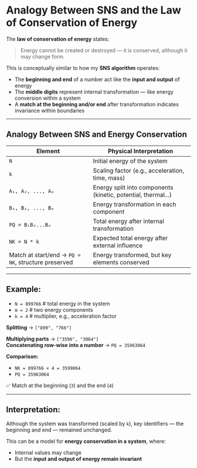 # Analogy Between SNS and the Law of Conservation of Energy

The **law of conservation of energy** states:

> Energy cannot be created or destroyed — it is conserved, although it may change form.

This is conceptually similar to how my **SNS algorithm** operates:

- The **beginning and end** of a number act like the **input and output** of energy  
- The **middle digits** represent internal transformation — like energy conversion within a system  
- A **match at the beginning and/or end** after transformation indicates invariance within boundaries  

---

## Analogy Between SNS and Energy Conservation

| Element              | Physical Interpretation                                      |
|----------------------|--------------------------------------------------------------|
| `N`                  | Initial energy of the system                                 |
| `k`                  | Scaling factor (e.g., acceleration, time, mass)              |
| `A₁, A₂, ..., Aₘ`    | Energy split into components (kinetic, potential, thermal...)|
| `B₁, B₂, ..., Bₘ`    | Energy transformation in each component                      |
| `PQ = B₁B₂...Bₘ`     | Total energy after internal transformation                   |
| `NK = N * k`         | Expected total energy after external influence               |
| Match at start/end → `PQ = NK`, structure preserved | Energy transformed, but key elements conserved |

---

## Example:

- `N = 899766`  # total energy in the system  
- `m = 2`       # two energy components  
- `k = 4`       # multiplier, e.g., acceleration factor  

**Splitting** → `["899", "766"]`  

**Multiplying parts** → `["3596", "3064"]`  
**Concatenating row-wise into a number** → `PQ = 35963064`  

**Comparison:**

- `NK = 899766 × 4 = 3599064`  
- `PQ = 35963064`  

✅ Match at the beginning (`3`) and the end (`4`)

---

## Interpretation:

Although the system was transformed (scaled by `k`), key identifiers — the beginning and end — remained unchanged.

This can be a model for **energy conservation in a system**, where:

- Internal values may change  
- But the **input and output of energy remain invariant**
